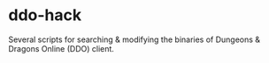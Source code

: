 # ddo-hack

Several scripts for searching & modifying the binaries of Dungeons & Dragons Online (DDO) client.
